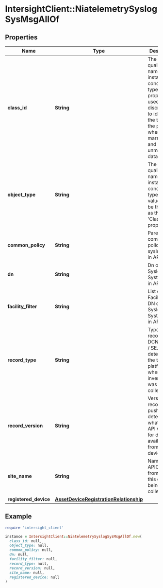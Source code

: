 # IntersightClient::NiatelemetrySyslogSysMsgAllOf

## Properties

| Name | Type | Description | Notes |
| ---- | ---- | ----------- | ----- |
| **class_id** | **String** | The fully-qualified name of the instantiated, concrete type. This property is used as a discriminator to identify the type of the payload when marshaling and unmarshaling data. | [default to &#39;niatelemetry.SyslogSysMsg&#39;] |
| **object_type** | **String** | The fully-qualified name of the instantiated, concrete type. The value should be the same as the &#39;ClassId&#39; property. | [default to &#39;niatelemetry.SyslogSysMsg&#39;] |
| **common_policy** | **String** | Parent common policy for syslog msg in APIC. | [optional] |
| **dn** | **String** | Dn of the Syslog System msg in APIC. | [optional] |
| **facility_filter** | **String** | List of Facility filter DN of the Syslog System msg in APIC. | [optional] |
| **record_type** | **String** | Type of record DCNM / APIC / SE. This determines the type of platform where inventory was collected. | [optional] |
| **record_version** | **String** | Version of record being pushed. This determines what was the API version for data available from the device. | [optional] |
| **site_name** | **String** | Name of the APIC site from which this data is being collected. | [optional] |
| **registered_device** | [**AssetDeviceRegistrationRelationship**](AssetDeviceRegistrationRelationship.md) |  | [optional] |

## Example

```ruby
require 'intersight_client'

instance = IntersightClient::NiatelemetrySyslogSysMsgAllOf.new(
  class_id: null,
  object_type: null,
  common_policy: null,
  dn: null,
  facility_filter: null,
  record_type: null,
  record_version: null,
  site_name: null,
  registered_device: null
)
```

